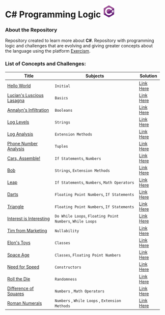 # C# Programming Logic <img src="https://raw.githubusercontent.com/devicons/devicon/master/icons/csharp/csharp-original.svg" alt="csharp" width="40" height="40"/>

### About the Repository

Repository created to learn more about **C#**. Repository with programming logic and challenges that are evolving and
giving greater concepts about the language using the platform [Exercism](https://exercism.org/).

### List of Concepts and Challenges:

| Title                                                 | Subjects                                                   | Solution                                                        | 
|-------------------------------------------------------|------------------------------------------------------------|-----------------------------------------------------------------|
| [Hello World](hello-world)                            | `Initial`                                                  | [Link Here](hello-world/HelloWorld.cs)                          |
| [Lucian's Luscious Lasagna](lucians-luscious-lasagna) | `Basics`                                                   | [Link Here](lucians-luscious-lasagna/LuciansLusciousLasagna.cs) |
| [Annalyn's Infiltration](annalyns-infiltration)       | `Booleans`                                                 | [Link Here](annalyns-infiltration/AnnalynsInfiltration.cs)      |
| [Log Levels](log-levels)                              | `Strings`                                                  | [Link Here](log-levels/LogLevels.cs)                            |
| [Log Analysis](log-analysis)                          | `Extension Methods`                                        | [Link Here](log-analysis/LogAnalysis.cs)                        |
| [Phone Number Analysis](phone-number-analysis)        | `Tuples`                                                   | [Link Here](phone-number-analysis/PhoneNumberAnalysis.cs)       |
| [Cars, Assemble!](cars-assemble)                      | `If Statements`, `Numbers`                                 | [Link Here](cars-assemble/CarsAssemble.cs)                      |
| [Bob](bob)                                            | `Strings`, `Extension Methods`                             | [Link Here](bob/Bob.cs)                                         |
| [Leap](leap)                                          | `If Statements`, `Numbers`,  `Math Operators`              | [Link Here](leap/Leap.cs)                                       |
| [Darts](darts)                                        | `Floating Point Numbers`, `If Statements`                  | [Link Here](darts/Darts.cs)                                     |
| [Triangle](triangle)                                  | `Floating Point Numbers`, `If Statements`                  | [Link Here](triangle/Triangle.cs)                               |
| [Interest is Interesting](interest-is-interesting)    | `Do While Loops`, `Floating Point Numbers`,  `While Loops` | [Link Here](interest-is-interesting/InterestIsInteresting.cs)   |
| [Tim from Marketing](tim-from-marketing)              | `Nullability`                                              | [Link Here](tim-from-marketing/TimFromMarketing.cs)             |
| [Elon's Toys](elons-toys)                             | `Classes`                                                  | [Link Here](elons-toys/ElonsToys.cs)                            |
| [Space Age](space-age)                                | `Classes`,     `Floating Point Numbers`                    | [Link Here](space-age/SpaceAge.cs)                              |
| [Need for Speed](need-for-speed)                      | `Constructors`                                             | [Link Here](need-for-speed/NeedForSpeed.cs)                     |
| [Roll the Die](roll-the-die)                          | `Randomness`                                               | [Link Here](roll-the-die/RollTheDie.cs)                         |
| [Difference of Squares](difference-of-squares)        | `Numbers`   , `Math Operators`                             | [Link Here](difference-of-squares/DifferenceOfSquares.cs)       |
| [Roman Numerals](roman-numerals)                      | `Numbers`   , `While Loops`    , `Extension Methods`       | [Link Here](roman-numerals/RomanNumerals.cs)                    |
